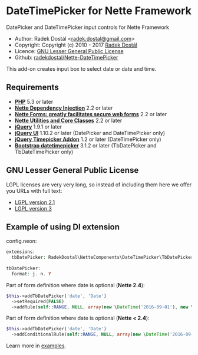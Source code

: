 ﻿# DateTimePicker for Nette Framework

DatePicker and DateTimePicker input controls for Nette Framework

- Author: Radek Dostál &lt;radek.dostal@gmail.com&gt;
- Copyright: Copyright (c) 2010 - 2017 [Radek Dostál](https://www.radekdostal.cz)
- Licence: [GNU Lesser General Public License](https://www.gnu.org/licenses/)
- Github: [radekdostal/Nette-DateTimePicker](https://github.com/radekdostal/Nette-DateTimePicker)

This add-on creates input box to select date or date and time.

## Requirements

- **[PHP](https://php.net)** 5.3 or later
- **[Nette Dependency Injection](https://github.com/nette/di)** 2.2 or later
- **[Nette Forms: greatly facilitates secure web forms](https://github.com/nette/forms)** 2.2 or later
- **[Nette Utilities and Core Classes](https://github.com/nette/utils)** 2.2 or later
- **[jQuery](https://jquery.com)** 1.9.1 or later
- **[jQuery UI](https://jqueryui.com)** 1.10.2 or later (DatePicker and DateTimePicker only)
- **[jQuery Timepicker Addon](http://trentrichardson.com/examples/timepicker)** 1.2 or later (DateTimePicker only)
- **[Bootstrap datetimepicker](https://github.com/smalot/bootstrap-datetimepicker)** 3.1.2 or later (TbDatePicker and TbDateTimePicker only)

## GNU Lesser General Public License

LGPL licenses are very very long, so instead of including them here we offer you URLs with full text:

- [LGPL version 2.1](https://www.gnu.org/licenses/lgpl-2.1.html)
- [LGPL version 3](https://www.gnu.org/licenses/lgpl-3.0.html)

## Example of using DI extension

config.neon:

```php
extensions:
  tbDatePicker: RadekDostal\NetteComponents\DateTimePicker\TbDatePicker\DI\TbDatePickerExtension
 
tbDatePicker:
  format: j. n. Y
```

Part of form definition where date is optional (**Nette 2.4**):

```php
$this->addTbDatePicker('date', 'Date')
  ->setRequired(FALSE)
  ->addRule(self::RANGE, NULL, array(new \DateTime('2016-09-01'), new \DateTime('2016-09-15')));
```

Part of form definition where date is optional (**Nette &lt; 2.4**):
```php
$this->addTbDatePicker('date', 'Date')
  ->addConditionalRule(self::RANGE, NULL, array(new \DateTime('2016-09-01'), new \DateTime('2016-09-15')));
```

Learn more in [examples](https://github.com/radekdostal/Nette-DateTimePicker/tree/master/examples).